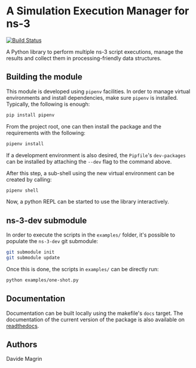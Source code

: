 # A Simulation Execution Manager for ns-3 #

[![Build Status](https://travis-ci.org/DvdMgr/sem.svg?branch=develop)](https://travis-ci.org/DvdMgr/sem)

A Python library to perform multiple ns-3 script executions, manage
the results and collect them in processing-friendly data structures.

## Building the module ##

This module is developed using `pipenv` facilities. In order to manage
virtual environments and install dependencies, make sure `pipenv` is
installed. Typically, the following is enough:

```bash
pip install pipenv
```

From the project root, one can then install the package and the
requirements with the following:

```bash
pipenv install
```

If a development environment is also desired, the `Pipfile`'s
`dev-packages` can be installed by attaching the `--dev` flag to the
command above.

After this step, a sub-shell using the new virtual environment can be
created by calling:

```bash
pipenv shell
```

Now, a python REPL can be started to use the library interactively.

## ns-3-dev submodule ##

In order to execute the scripts in the `examples/` folder, it's possible to
populate the `ns-3-dev` git submodule:

```bash
git submodule init
git submodule update
```

Once this is done, the scripts in `examples/` can be directly run:

```bash
python examples/one-shot.py
```

## Documentation ##

Documentation can be built locally using the makefile's `docs` target.
The documentation of the current version of the package is also
available on [readthedocs][rtd].

## Authors ##

Davide Magrin

[rtd]: https://simulationexecutionmanager.readthedocs.io
